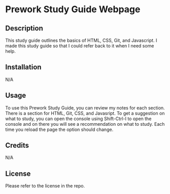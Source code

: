 # Prework Study Guide Webpage

## Description

This study guide outlines the basics of HTML, CSS, Git, and Javascript. I made this study guide so that I could refer back to it when I need some help.


## Installation

N/A

## Usage

To use this Prework Study Guide, you can review my notes for each section. There is a section for HTML, Git, CSS, and Javasript. To get a suggestion on what to study, you can open the console using Shift-Ctrl-I to open the console and on there you will see a recommendation on what to study. Each time you reload the page the option should change.

## Credits

N/A

## License

Please refer to the license in the repo.